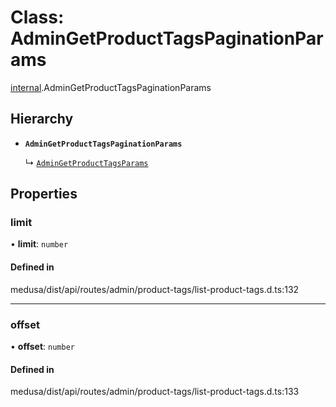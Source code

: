 # Class: AdminGetProductTagsPaginationParams

[internal](../modules/internal-18.md).AdminGetProductTagsPaginationParams

## Hierarchy

- **`AdminGetProductTagsPaginationParams`**

  ↳ [`AdminGetProductTagsParams`](internal-18.AdminGetProductTagsParams.md)

## Properties

### limit

• **limit**: `number`

#### Defined in

medusa/dist/api/routes/admin/product-tags/list-product-tags.d.ts:132

___

### offset

• **offset**: `number`

#### Defined in

medusa/dist/api/routes/admin/product-tags/list-product-tags.d.ts:133
